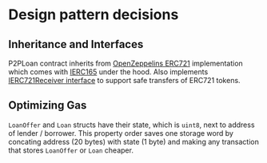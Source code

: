 # Design pattern decisions

## Inheritance and Interfaces
P2PLoan contract inherits from [OpenZeppelins ERC721](https://github.com/OpenZeppelin/openzeppelin-contracts/blob/master/contracts/token/ERC721/ERC721.sol) implementation which comes with [IERC165](https://github.com/OpenZeppelin/openzeppelin-contracts/blob/master/contracts/utils/introspection/IERC165.sol) under the hood. Also implements [IERC721Receiver interface](https://github.com/OpenZeppelin/openzeppelin-contracts/blob/master/contracts/token/ERC721/IERC721Receiver.sol) to support safe transfers of ERC721 tokens.

## Optimizing Gas
`LoanOffer` and `Loan` structs have their state, which is `uint8`, next to address of lender / borrower. This property order saves one storage word by concating address (20 bytes) with state (1 byte) and making any transaction that stores `LoanOffer` or `Loan` cheaper.
